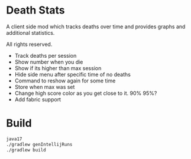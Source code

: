 # Death Stats

 A client side mod which tracks deaths over time and provides graphs and additional statistics.

 All rights reserved.

 * Track deaths per session
 * Show number when you die
 * Show if its higher than max session 
 * Hide side menu after specific time of no deaths
 * Command to reshow again for some time
 * Store when max was set
 * Change high score color as you get close to it.  90% 95%?
 * Add fabric support

# Build

```bash
java17
./gradlew genIntellijRuns
./gradlew build
```